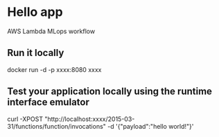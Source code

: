 # Hello app 
AWS Lambda MLops workflow

## Run it locally
docker run -d -p xxxx:8080 xxxx

## Test your application locally using the runtime interface emulator
curl -XPOST "http://localhost:xxxx/2015-03-31/functions/function/invocations" -d '{"payload":"hello world!"}'